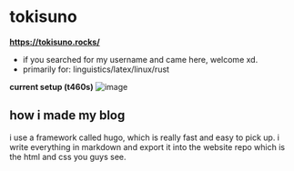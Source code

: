 # tokisuno
**https://tokisuno.rocks/**
- if you searched for my username and came here, welcome xd.
- primarily for: linguistics/latex/linux/rust

**current setup (t460s)**
![image](https://github.com/tokisuno/tokisuno/assets/85533116/9b98e040-f96e-4c70-a084-ab34e823ebcf)

## how i made my blog

i use a framework called hugo, which is really fast and easy to pick up. i write everything in markdown and export it into the website repo which is the html and css you guys see.
